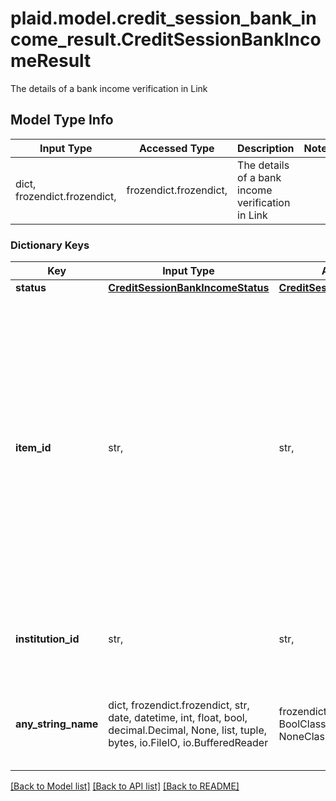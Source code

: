 # plaid.model.credit_session_bank_income_result.CreditSessionBankIncomeResult

The details of a bank income verification in Link

## Model Type Info
Input Type | Accessed Type | Description | Notes
------------ | ------------- | ------------- | -------------
dict, frozendict.frozendict,  | frozendict.frozendict,  | The details of a bank income verification in Link | 

### Dictionary Keys
Key | Input Type | Accessed Type | Description | Notes
------------ | ------------- | ------------- | ------------- | -------------
**status** | [**CreditSessionBankIncomeStatus**](CreditSessionBankIncomeStatus.md) | [**CreditSessionBankIncomeStatus**](CreditSessionBankIncomeStatus.md) |  | [optional] 
**item_id** | str,  | str,  | The Plaid Item ID. The &#x60;item_id&#x60; is always unique; linking the same account at the same institution twice will result in two Items with different &#x60;item_id&#x60; values. Like all Plaid identifiers, the &#x60;item_id&#x60; is case-sensitive. | [optional] 
**institution_id** | str,  | str,  | The Plaid Institution ID associated with the Item. | [optional] 
**any_string_name** | dict, frozendict.frozendict, str, date, datetime, int, float, bool, decimal.Decimal, None, list, tuple, bytes, io.FileIO, io.BufferedReader | frozendict.frozendict, str, BoolClass, decimal.Decimal, NoneClass, tuple, bytes, FileIO | any string name can be used but the value must be the correct type | [optional]

[[Back to Model list]](../../README.md#documentation-for-models) [[Back to API list]](../../README.md#documentation-for-api-endpoints) [[Back to README]](../../README.md)

